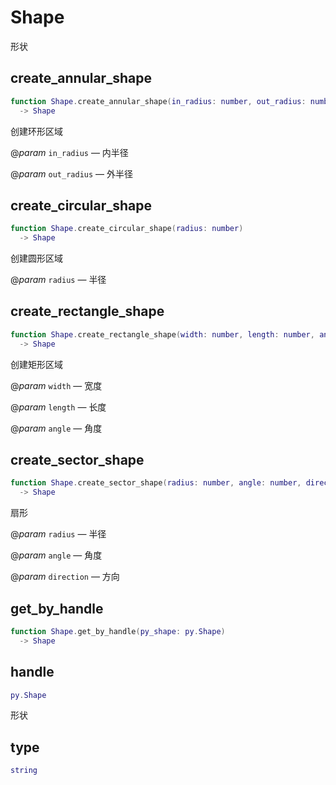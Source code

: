 # Shape

形状

## create_annular_shape

```lua
function Shape.create_annular_shape(in_radius: number, out_radius: number)
  -> Shape
```

创建环形区域

@*param* `in_radius` — 内半径

@*param* `out_radius` — 外半径
## create_circular_shape

```lua
function Shape.create_circular_shape(radius: number)
  -> Shape
```

创建圆形区域

@*param* `radius` — 半径
## create_rectangle_shape

```lua
function Shape.create_rectangle_shape(width: number, length: number, angle: number)
  -> Shape
```

创建矩形区域

@*param* `width` — 宽度

@*param* `length` — 长度

@*param* `angle` — 角度
## create_sector_shape

```lua
function Shape.create_sector_shape(radius: number, angle: number, direction: number)
  -> Shape
```

扇形

@*param* `radius` — 半径

@*param* `angle` — 角度

@*param* `direction` — 方向
## get_by_handle

```lua
function Shape.get_by_handle(py_shape: py.Shape)
  -> Shape
```

## handle

```lua
py.Shape
```

形状
## type

```lua
string
```



